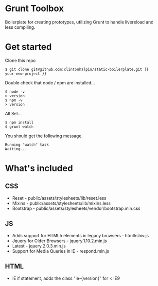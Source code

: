 # Grunt Toolbox
Boilerplate for creating prototypes, utilizing Grunt to handle livereload and less compiling.
# Get started
Clone this repo

```
$ git clone git@github.com:clintonhalpin/static-boilerplate.git {{ your-new-project }}

```

Double check that node / npm are installed...

```
$ node -v
> version
$ npm -v
> version
```

All Set...
```
$ npm install
$ grunt watch
```

You should get the following message.
```
Running "watch" task
Waiting...
```

# What's included

## CSS
* Reset -  public/assets/stylesheets/lib/reset.less
* Mixins - public/assets/stylesheets/lib/mixins.less
* Bootstrap - public/assets/stylesheets/vendor/bootstrap.min.css

## JS
* Adds support for HTML5 elements in legacy browsers - html5shiv.js
* Jquery for Older Browsers - jquery.1.10.2.min.js
* Latest - jquery.2.0.3.min.js
* Support for Media Queries in IE - respond.min.js

## HTML

* IE if statement, adds the class "ie-{version}" for < IE9





